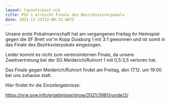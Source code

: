 ```yaml
---
layout: layouts/post.njk
title: PSV 1 erreicht Finale des Bezirksviererpokals
date: 2021-11-23T12:00:33.607Z
---
```

Unsere erste Pokalmannschaft hat am vergangenen Freitag ihr Heimspiel gegen die SF Brett vor'm Kopp Duisburg 1 mit 3:1 gewonnen und ist somit in das Finale des Bezirksvierpokals eingezogen.

Leider kommt es nicht zum vereinsinternen Finale, da unsere Zweitvertretung bei der SG Meiderich/Ruhrort 1 mit 0,5:3,5 verloren hat.

Das Finale gegen Meiderich/Ruhrort findet am Freitag, den 17.12. um 19:00 bei uns zuhause statt.

Hier findet ihr die Einzelergebnisse:

https://nrw.svw.info/ergebnisse/show/2021/3981/runde/2/